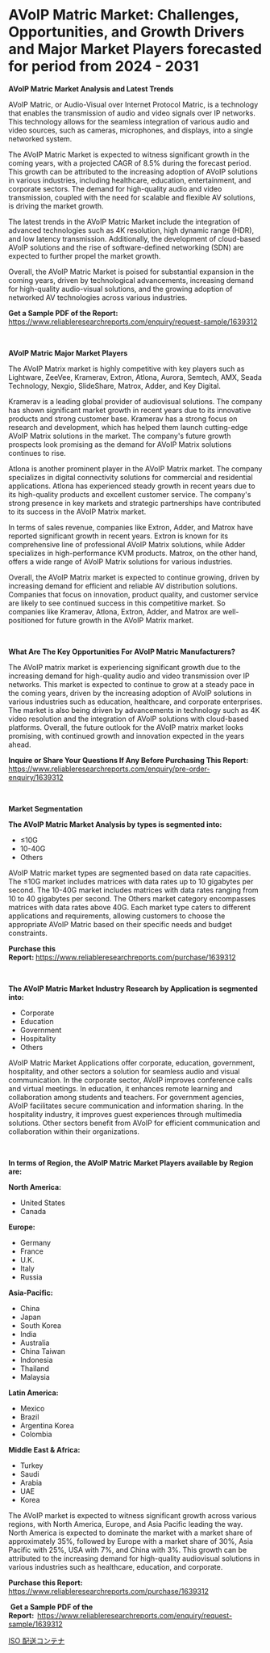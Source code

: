 <p><h1>AVoIP Matric Market: Challenges, Opportunities, and Growth Drivers and Major Market Players forecasted for period from 2024 - 2031</h1></p><p><strong>AVoIP Matric Market Analysis and Latest Trends</strong></p>
<p><p>AVoIP Matric, or Audio-Visual over Internet Protocol Matric, is a technology that enables the transmission of audio and video signals over IP networks. This technology allows for the seamless integration of various audio and video sources, such as cameras, microphones, and displays, into a single networked system.</p><p>The AVoIP Matric Market is expected to witness significant growth in the coming years, with a projected CAGR of 8.5% during the forecast period. This growth can be attributed to the increasing adoption of AVoIP solutions in various industries, including healthcare, education, entertainment, and corporate sectors. The demand for high-quality audio and video transmission, coupled with the need for scalable and flexible AV solutions, is driving the market growth.</p><p>The latest trends in the AVoIP Matric Market include the integration of advanced technologies such as 4K resolution, high dynamic range (HDR), and low latency transmission. Additionally, the development of cloud-based AVoIP solutions and the rise of software-defined networking (SDN) are expected to further propel the market growth.</p><p>Overall, the AVoIP Matric Market is poised for substantial expansion in the coming years, driven by technological advancements, increasing demand for high-quality audio-visual solutions, and the growing adoption of networked AV technologies across various industries.</p></p>
<p><strong>Get a Sample PDF of the Report:&nbsp;</strong> <a href="https://www.reliableresearchreports.com/enquiry/request-sample/1639312">https://www.reliableresearchreports.com/enquiry/request-sample/1639312</a></p>
<p>&nbsp;</p>
<p><strong>AVoIP Matric Major Market Players</strong></p>
<p><p>The AVoIP Matrix market is highly competitive with key players such as Lightware, ZeeVee, Kramerav, Extron, Atlona, Aurora, Semtech, AMX, Seada Technology, Nexgio, SlideShare, Matrox, Adder, and Key Digital.</p><p>Kramerav is a leading global provider of audiovisual solutions. The company has shown significant market growth in recent years due to its innovative products and strong customer base. Kramerav has a strong focus on research and development, which has helped them launch cutting-edge AVoIP Matrix solutions in the market. The company's future growth prospects look promising as the demand for AVoIP Matrix solutions continues to rise.</p><p>Atlona is another prominent player in the AVoIP Matrix market. The company specializes in digital connectivity solutions for commercial and residential applications. Atlona has experienced steady growth in recent years due to its high-quality products and excellent customer service. The company's strong presence in key markets and strategic partnerships have contributed to its success in the AVoIP Matrix market.</p><p>In terms of sales revenue, companies like Extron, Adder, and Matrox have reported significant growth in recent years. Extron is known for its comprehensive line of professional AVoIP Matrix solutions, while Adder specializes in high-performance KVM products. Matrox, on the other hand, offers a wide range of AVoIP Matrix solutions for various industries.</p><p>Overall, the AVoIP Matrix market is expected to continue growing, driven by increasing demand for efficient and reliable AV distribution solutions. Companies that focus on innovation, product quality, and customer service are likely to see continued success in this competitive market.  So companies like Kramerav, Atlona, Extron, Adder, and Matrox are well-positioned for future growth in the AVoIP Matrix market.</p></p>
<p>&nbsp;</p>
<p><strong>What Are The Key Opportunities For AVoIP Matric Manufacturers?</strong></p>
<p><p>The AVoIP matrix market is experiencing significant growth due to the increasing demand for high-quality audio and video transmission over IP networks. This market is expected to continue to grow at a steady pace in the coming years, driven by the increasing adoption of AVoIP solutions in various industries such as education, healthcare, and corporate enterprises. The market is also being driven by advancements in technology such as 4K video resolution and the integration of AVoIP solutions with cloud-based platforms. Overall, the future outlook for the AVoIP matrix market looks promising, with continued growth and innovation expected in the years ahead.</p></p>
<p><strong>Inquire or Share Your Questions If Any Before Purchasing This Report:</strong> <a href="https://www.reliableresearchreports.com/enquiry/pre-order-enquiry/1639312">https://www.reliableresearchreports.com/enquiry/pre-order-enquiry/1639312</a></p>
<p>&nbsp;</p>
<p><strong>Market Segmentation</strong></p>
<p><strong>The AVoIP Matric Market Analysis by types is segmented into:</strong></p>
<p><ul><li>≤10G</li><li>10-40G</li><li>Others</li></ul></p>
<p><p>AVoIP Matric market types are segmented based on data rate capacities. The ≤10G market includes matrices with data rates up to 10 gigabytes per second. The 10-40G market includes matrices with data rates ranging from 10 to 40 gigabytes per second. The Others market category encompasses matrices with data rates above 40G. Each market type caters to different applications and requirements, allowing customers to choose the appropriate AVoIP Matric based on their specific needs and budget constraints.</p></p>
<p><strong>Purchase this Report:&nbsp;</strong><a href="https://www.reliableresearchreports.com/purchase/1639312">https://www.reliableresearchreports.com/purchase/1639312</a></p>
<p>&nbsp;</p>
<p><strong>The AVoIP Matric Market Industry Research by Application is segmented into:</strong></p>
<p><ul><li>Corporate</li><li>Education</li><li>Government</li><li>Hospitality</li><li>Others</li></ul></p>
<p><p>AVoIP Matric Market Applications offer corporate, education, government, hospitality, and other sectors a solution for seamless audio and visual communication. In the corporate sector, AVoIP improves conference calls and virtual meetings. In education, it enhances remote learning and collaboration among students and teachers. For government agencies, AVoIP facilitates secure communication and information sharing. In the hospitality industry, it improves guest experiences through multimedia solutions. Other sectors benefit from AVoIP for efficient communication and collaboration within their organizations.</p></p>
<p>&nbsp;</p>
<p><strong>In terms of Region, the AVoIP Matric Market Players available by Region are:</strong></p>
<p>
    <p> <strong> North America: </strong>
        <ul>
            <li>United States</li>
            <li>Canada</li>
        </ul>
        </p> 
    <p> <strong> Europe: </strong>
        <ul>
            <li>Germany</li>
            <li>France</li>
            <li>U.K.</li>
            <li>Italy</li>
            <li>Russia</li>
        </ul>
        </p> 
    <p> <strong> Asia-Pacific: </strong>
        <ul>
            <li>China</li>
            <li>Japan</li>
            <li>South Korea</li>
            <li>India</li>
            <li>Australia</li>
            <li>China Taiwan</li>
            <li>Indonesia</li>
            <li>Thailand</li>
            <li>Malaysia</li>
        </ul>
        </p> 
    <p> <strong> Latin America: </strong>
        <ul>
            <li>Mexico</li>
            <li>Brazil</li>
            <li>Argentina Korea</li>
            <li>Colombia</li>
        </ul>
        </p> 
    <p> <strong> Middle East & Africa: </strong>
        <ul>
            <li>Turkey</li>
            <li>Saudi</li>
            <li>Arabia</li>
            <li>UAE</li>
            <li>Korea</li>
        </ul>
    </p>
    </p>
<p><p>The AVoIP market is expected to witness significant growth across various regions, with North America, Europe, and Asia Pacific leading the way. North America is expected to dominate the market with a market share of approximately 35%, followed by Europe with a market share of 30%, Asia Pacific with 25%, USA with 7%, and China with 3%. This growth can be attributed to the increasing demand for high-quality audiovisual solutions in various industries such as healthcare, education, and corporate.</p></p>
<p><strong>Purchase this Report: </strong><a href="https://www.reliableresearchreports.com/purchase/1639312">https://www.reliableresearchreports.com/purchase/1639312</a></p>
<p>&nbsp;<strong>Get a Sample PDF of the Report:&nbsp;&nbsp;</strong><a href="https://www.reliableresearchreports.com/enquiry/request-sample/1639312">https://www.reliableresearchreports.com/enquiry/request-sample/1639312</a></p>
<p><strong></strong></p>
<p><p><a href="https://github.com/SarahFahey88/Market-Research-Report-List-1/blob/main/748818912865.md">ISO 配送コンテナ</a></p></p>